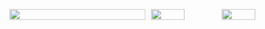 <div style="display: flex;">
  <img src="http://github-profile-summary-cards.vercel.app/api/cards/profile-details?username=neu-k&theme=nightowl" width="96%">
  <img src="http://github-profile-summary-cards.vercel.app/api/cards/stats?username=neu-k&theme=nightowl" width="48%">
  <img src="http://github-profile-summary-cards.vercel.app/api/cards/most-commit-language?username=neu-k&theme=nightowl" width="48%">
</div>


<!--
**neu-k/neu-k** is a ✨ _special_ ✨ repository because its `README.md` (this file) appears on your GitHub profile.

Here are some ideas to get you started:

- 🔭 I’m currently working on ...
- 🌱 I’m currently learning ...
- 👯 I’m looking to collaborate on ...
- 🤔 I’m looking for help with ...
- 💬 Ask me about ...
- 📫 How to reach me: ...
- 😄 Pronouns: ...
- ⚡ Fun fact: ...
-->

